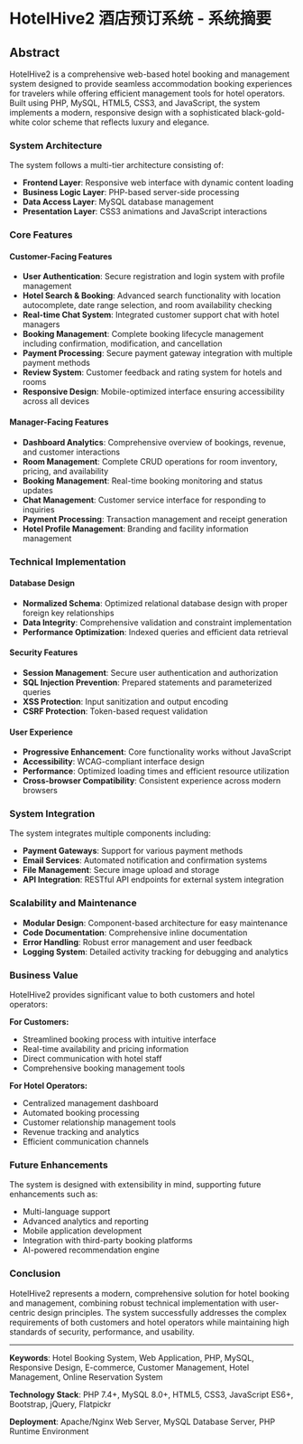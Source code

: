 # HotelHive2 酒店预订系统 - 系统摘要

## Abstract

HotelHive2 is a comprehensive web-based hotel booking and management system designed to provide seamless accommodation booking experiences for travelers while offering efficient management tools for hotel operators. Built using PHP, MySQL, HTML5, CSS3, and JavaScript, the system implements a modern, responsive design with a sophisticated black-gold-white color scheme that reflects luxury and elegance.

### System Architecture

The system follows a multi-tier architecture consisting of:

- **Frontend Layer**: Responsive web interface with dynamic content loading
- **Business Logic Layer**: PHP-based server-side processing
- **Data Access Layer**: MySQL database management
- **Presentation Layer**: CSS3 animations and JavaScript interactions

### Core Features

#### Customer-Facing Features
- **User Authentication**: Secure registration and login system with profile management
- **Hotel Search & Booking**: Advanced search functionality with location autocomplete, date range selection, and room availability checking
- **Real-time Chat System**: Integrated customer support chat with hotel managers
- **Booking Management**: Complete booking lifecycle management including confirmation, modification, and cancellation
- **Payment Processing**: Secure payment gateway integration with multiple payment methods
- **Review System**: Customer feedback and rating system for hotels and rooms
- **Responsive Design**: Mobile-optimized interface ensuring accessibility across all devices

#### Manager-Facing Features
- **Dashboard Analytics**: Comprehensive overview of bookings, revenue, and customer interactions
- **Room Management**: Complete CRUD operations for room inventory, pricing, and availability
- **Booking Management**: Real-time booking monitoring and status updates
- **Chat Management**: Customer service interface for responding to inquiries
- **Payment Processing**: Transaction management and receipt generation
- **Hotel Profile Management**: Branding and facility information management

### Technical Implementation

#### Database Design
- **Normalized Schema**: Optimized relational database design with proper foreign key relationships
- **Data Integrity**: Comprehensive validation and constraint implementation
- **Performance Optimization**: Indexed queries and efficient data retrieval

#### Security Features
- **Session Management**: Secure user authentication and authorization
- **SQL Injection Prevention**: Prepared statements and parameterized queries
- **XSS Protection**: Input sanitization and output encoding
- **CSRF Protection**: Token-based request validation

#### User Experience
- **Progressive Enhancement**: Core functionality works without JavaScript
- **Accessibility**: WCAG-compliant interface design
- **Performance**: Optimized loading times and efficient resource utilization
- **Cross-browser Compatibility**: Consistent experience across modern browsers

### System Integration

The system integrates multiple components including:
- **Payment Gateways**: Support for various payment methods
- **Email Services**: Automated notification and confirmation systems
- **File Management**: Secure image upload and storage
- **API Integration**: RESTful API endpoints for external system integration

### Scalability and Maintenance

- **Modular Design**: Component-based architecture for easy maintenance
- **Code Documentation**: Comprehensive inline documentation
- **Error Handling**: Robust error management and user feedback
- **Logging System**: Detailed activity tracking for debugging and analytics

### Business Value

HotelHive2 provides significant value to both customers and hotel operators:

**For Customers:**
- Streamlined booking process with intuitive interface
- Real-time availability and pricing information
- Direct communication with hotel staff
- Comprehensive booking management tools

**For Hotel Operators:**
- Centralized management dashboard
- Automated booking processing
- Customer relationship management tools
- Revenue tracking and analytics
- Efficient communication channels

### Future Enhancements

The system is designed with extensibility in mind, supporting future enhancements such as:
- Multi-language support
- Advanced analytics and reporting
- Mobile application development
- Integration with third-party booking platforms
- AI-powered recommendation engine

### Conclusion

HotelHive2 represents a modern, comprehensive solution for hotel booking and management, combining robust technical implementation with user-centric design principles. The system successfully addresses the complex requirements of both customers and hotel operators while maintaining high standards of security, performance, and usability.

---

**Keywords**: Hotel Booking System, Web Application, PHP, MySQL, Responsive Design, E-commerce, Customer Management, Hotel Management, Online Reservation System

**Technology Stack**: PHP 7.4+, MySQL 8.0+, HTML5, CSS3, JavaScript ES6+, Bootstrap, jQuery, Flatpickr

**Deployment**: Apache/Nginx Web Server, MySQL Database Server, PHP Runtime Environment

